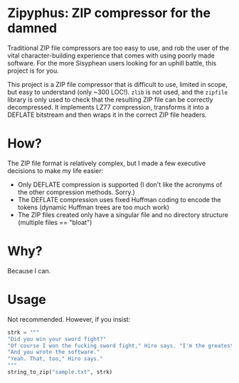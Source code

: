 # Zipyphus: ZIP compressor for the damned

Traditional ZIP file compressors are too easy to use, and rob the user of the vital character-building experience that comes with
using poorly made software. For the more Sisyphean users looking for an uphill battle, this project is for you.

This project is a ZIP file compressor that is difficult to use, limited in scope, but easy to understand (only ~300 LOC!).
`zlib` is not used, and the `zipfile` library is only used to check that the resulting ZIP file can be correctly decompressed. It implements
LZ77 compression, transforms it into a DEFLATE bitstream and then wraps it in the correct ZIP file headers.

# How?

The ZIP file format is relatively complex, but I made a few executive decisions to make my life easier:

- Only DEFLATE compression is supported (I don't like the acronyms of the other compression methods. Sorry.)
- The DEFLATE compression uses fixed Huffman coding to encode the tokens (dynamic Huffman trees are too much work)
- The ZIP files created only have a singular file and no directory structure (multiple files == "bloat")


# Why?

Because I can.

# Usage

Not recommended. However, if you insist:

```python
strk = """
"Did you win your sword fight?"
"Of course I won the fucking sword fight," Hiro says. "I'm the greatest sword fighter in the world."
"And you wrote the software."
"Yeah. That, too," Hiro says."
"""
string_to_zip("sample.txt", strk)
```



